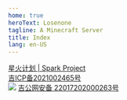 ```yaml
---
home: true
heroText: Losenone
tagline: A Minecraft Server
title: Index
lang: en-US
---
```


<div class="px-8 py-6 text-lg text-center text-pink-600 bg-pink-400 border border-pink-400 border-solid rounded-lg bg-opacity-30 dark:text-pink-200 dark:border-pink-400">
  <a class="text-pink-600 dark:text-pink-200" href="https://spark.yaasasi.cn/">星火计划 | Spark Project</a>
</div>

<div class="footer flex-col md:flex-row mx-auto space-y-2 md:space-y-0 md:space-x-4">
  <div class="flex flex-row flex-nowrap justify-center space-x-1">
    <a class="mx-auto flex-shrink-0" href="https://beian.miit.gov.cn/" rel="nofollow noopener" target="_blank"> 吉ICP备2021002465号 </a>
  </div>
  <div class="flex flex-row flex-nowrap justify-center space-x-1">
    <img class="w-4 h-4 flex-grow-0 my-auto" src="/images/record.png" />
    <a class="flex-shrink-0" href="http://www.beian.gov.cn/portal/registerSystemInfo?recordcode=22017202000263" rel="nofollow noopener" target="_blank"> 吉公网安备 22017202000263号 </a>
  </div>
</div>
